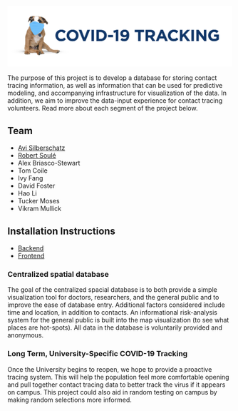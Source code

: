![Yale COVID-19 Contact Tracing System](COVIDLogoNoYale.png)


The purpose of this project is to develop a database for storing contact tracing information, as well as information that can be used for predictive modeling, and accompanying infrastructure for visualization of the data. In addition, we aim to improve the data-input experience for contact tracing volunteers. Read more about each segment of the project below.

## Team

* [Avi Silberschatz](https://codex.cs.yale.edu/avi/)
* [Robert Soul&eacute;](https://www.cs.yale.edu/homes/soule/)
* Alex Briasco-Stewart
* Tom Coile
* Ivy Fang 
* David Foster
* Hao Li
* Tucker Moses
* Vikram Mullick

## Installation Instructions

* [Backend](docs/backend.md)
* [Frontend](docs/frontend.md)

### **Centralized spatial database**
The goal of the centralized spacial database is to both provide a simple visualization tool for doctors, researchers, and the general public and to improve the ease of database entry. Additional factors considered include time and location, in addition to contacts. An informational risk-analysis system for the general public is built into the map visualization (to see what places are hot-spots). All data in the database is voluntarily provided and anonymous.

### **Long Term, University-Specific COVID-19 Tracking**
Once the University begins to reopen, we hope to provide a proactive tracing system. This will help the population feel more comfortable opening and pull together contact tracing data to better track the virus if it appears on campus. This project could also aid in random testing on campus by making random selections more informed.

